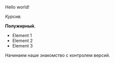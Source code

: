 Hello world!

*Курсив.*

**Полужирный.**

* Element 1
* Element 2
* Element 3

Начинаем наше знакомство с контролем версий.